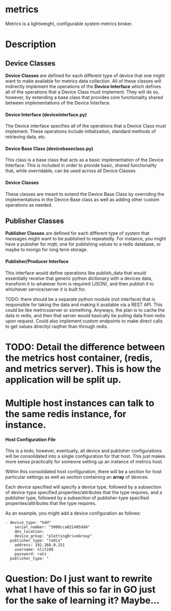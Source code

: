 # metrics
Metrics is a lightweight, configurable system metrics broker.

# Description

## Device Classes

**Device Classes** are defined for each different type of device that one might want to make available for metrics data collection. All of these classes will indirectly implement the operations of the **Device Interface** which defines all of the operations that a Device Class must implement. They will do so, however, by extending a base class that provides core functionality shared between implementations of the Device Interface.

#### Device Interface (deviceinterface.py)
The Device interface specifies all of the operations that a Device Class must implement. These operations include initialization, standard methods of retrieving data, etc.

#### Device Base Class (devicebaseclass.py)
This class is a base class that acts as a basic implementation of the Device Interface. This is included in order to provide basic, shared functionality that, while overridable, can be used across all Device Classes.

#### Device Classes
These classes are meant to extend the Device Base Class by overriding the implementations in the Device Base class as well as adding other custom operations as needed.


## Publisher Classes

**Publisher Classes** are defined for each different type of system that messages might want to be published to repeatedly. For instance, you might have a pubisher for mqtt, one for publishing values to a redis database, or maybe to mongo for long term storage.

#### Publisher/Producer Interface
This interface would define operations like publish_data that would essentially receive that generic python dictionary with a devices data, transform it to whatever form is required (JSON), and then publish it to whichever service/server it is built for.


TODO: there should be a separate python module (not interface) that is responsible for taking the data and making it available via a REST API. This could be like metricsserver or something.
Anyways, the plan is to cache the data in redis, and then that server would basically be pulling data from redis upon request. Could also implement custom endpoints to make direct calls to get values directlyl raqther than through redis.

# TODO: Detail the difference between the metrics host container, (redis, and metrics server). This is how the application will be split up.
# Multiple host instances can talk to the same redis instance, for instance.

<!-- ## Host Classes
**Host Classes** are defined for each different type of host that a publisher class might use to retrieve its data. This might be more appropriate in a situation where someone wants to utilize the publishing infrastructure of metrics without the default host class with all of its device collection methods. Hosts have a list of devices and publishers that they interact with.

Additionally, a more common implementation of this interface is having both local and remote host implementations. In this way, one instance of metrics can instantiate multiple hosts, grabbing data from a local host that connects to the docker socket and another host whose devices are in a virtual machine and must be queried via ssh. In this model, devices in the devices.yaml file would specify a host. Additionally, a hosts.yaml file would define hosts by hosttype and IP adddress (and potentially any other variant/types that might be created).

One machine would have one instance of metrics running (perhaps on the hypervisor, or a dockerhost vm) that spawns hosts in new threads (or just one thread, multiple connections, something like this) where they can then be used to get their respective device data.

#### Host Interface
This interface defines the operations that each host class must implement. If a class is a host, then it must be able to initialize a list of devices to get data from, publish device data to a list of publishers, etc. There may be more requirements as time moves along.

#### Host Base Class
This class will serve as the core of the **metrics** application. As the default host, it will initialize a list of device objects, make calls to those devices to retrieve their data, and then send data to each in a list of publishers. Again, the functionality of this class may vary significantly as development continues, but this is the general intention of this class as of right now. -->

#### Host Configuration File
This is a todo, however, eventually, all device and publisher configurations will be consolidated into a single configuration for that host. This just makes more sense practically for someone setting up an instance of metrics host.

Within this consolidated host configuration, there will be a section for host particular settings as well as section containing an **array** of devices.

Each device specified will specify a device type, followed by a subsection of device-type specified properties/attributes that the type requires, and a publisher type, followed by a subsection of publisher-type specified properties/attributes that the type requires.

As an example, you might add a device configuration as follows:
```
- device_type: "hdd"
    serial_number: "5000cca021405dd4"
    dev_location:
    device_group: "plottingDriveGroup"
  publisher_type: "redis"
    address: 192.168.0.251
    username: nlitz88
    password: rats
  publisher_type: "
```

# Question: Do I just want to rewrite what I have of this so far in GO just for the sake of learning it? Maybe...